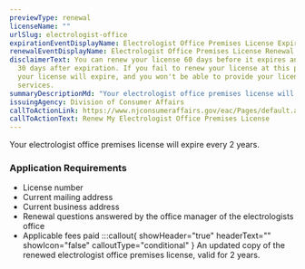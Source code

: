 ```yaml
---
previewType: renewal
licenseName: ""
urlSlug: electrologist-office
expirationEventDisplayName: Electrologist Office Premises License Expiration
renewalEventDisplayName: Electrologist Office Premises License Renewal Deadline
disclaimerText: You can renew your license 60 days before it expires and up to
  30 days after expiration. If you fail to renew your license at this point,
  your license will expire, and you won't be able to provide your licensed
  services.
summaryDescriptionMd: "Your electrologist office premises license will expire every 2 years. "
issuingAgency: Division of Consumer Affairs
callToActionLink: https://www.njconsumeraffairs.gov/eac/Pages/default.aspx
callToActionText: Renew My Electrologist Office Premises License
---
```


Your electrologist office premises license will expire every 2 years.

### Application Requirements

- License number
- Current mailing address
- Current business address
- Renewal questions answered by the office manager of the electrologists office 
- Applicable fees paid
  :::callout{ showHeader="true" headerText="" showIcon="false" calloutType="conditional" }
  An updated copy of the renewed electrologist office premises license, valid for 2 years.
